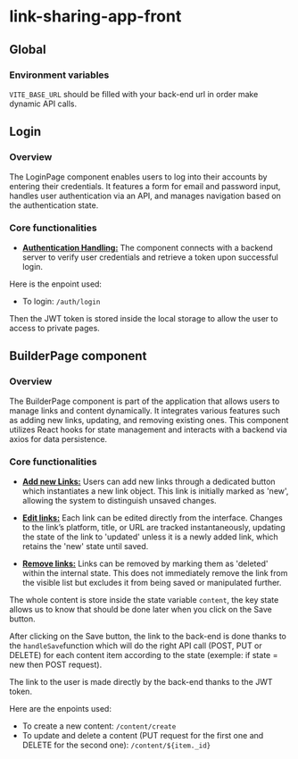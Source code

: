 # link-sharing-app-front 

## Global
### Environment variables
`VITE_BASE_URL` should be filled with your back-end url in order make dynamic API calls. 

## Login
### Overview
The LoginPage component enables users to log into their accounts by entering their credentials. It features a form for email and password input, handles user authentication via an API, and manages navigation based on the authentication state. 

### Core functionalities
- <u>**Authentication Handling:**</u> The component connects with a backend server to verify user credentials and retrieve a token upon successful login.

Here is the enpoint used: 
- To login: `/auth/login`

Then the JWT token is stored inside the local storage to allow the user to access to private pages.


## BuilderPage component
### Overview
The BuilderPage component is part of the application that allows users to manage links and content dynamically. It integrates various features such as adding new links, updating, and removing existing ones. This component utilizes React hooks for state management and interacts with a backend via axios for data persistence.

### Core functionalities
- <u>**Add new Links:**</u> Users can add new links through a dedicated button which instantiates a new link object. This link is initially marked as 'new', allowing the system to distinguish unsaved changes.

- <u>**Edit links:**</u> Each link can be edited directly from the interface. Changes to the link’s platform, title, or URL are tracked instantaneously, updating the state of the link to 'updated' unless it is a newly added link, which retains the 'new' state until saved.

- <u>**Remove links:**</u> Links can be removed by marking them as 'deleted' within the internal state. This does not immediately remove the link from the visible list but excludes it from being saved or manipulated further.

The whole content is store inside the state variable `content`, the key state allows us to know that should be done later when you click on the Save button. 

After clicking on the Save button, the link to the back-end is done thanks to the `handleSave`function which will do the right API call (POST, PUT or DELETE) for each content item according to the state (exemple: if state = new then POST request). 

The link to the user is made directly by the back-end thanks to the JWT token. 

Here are the enpoints used: 
- To create a new content: `/content/create`
- To update and delete a content (PUT request for the first one and DELETE for the second one): `/content/${item._id}`

